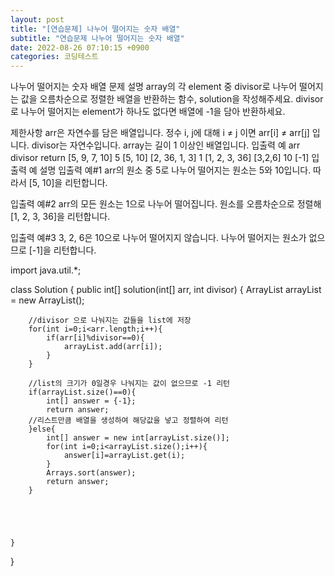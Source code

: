 ```yaml
---
layout: post
title: "[연습문제] 나누어 떨어지는 숫자 배열"
subtitle: "연습문제 나누어 떨어지는 숫자 배열"
date: 2022-08-26 07:10:15 +0900
categories: 코딩테스트
---
```

나누어 떨어지는 숫자 배열
문제 설명
array의 각 element 중 divisor로 나누어 떨어지는 값을 오름차순으로 정렬한 배열을 반환하는 함수, solution을 작성해주세요.
divisor로 나누어 떨어지는 element가 하나도 없다면 배열에 -1을 담아 반환하세요.

제한사항
arr은 자연수를 담은 배열입니다.
정수 i, j에 대해 i ≠ j 이면 arr[i] ≠ arr[j] 입니다.
divisor는 자연수입니다.
array는 길이 1 이상인 배열입니다.
입출력 예
arr	divisor	return
[5, 9, 7, 10]	5	[5, 10]
[2, 36, 1, 3]	1	[1, 2, 3, 36]
[3,2,6]	10	[-1]
입출력 예 설명
입출력 예#1
arr의 원소 중 5로 나누어 떨어지는 원소는 5와 10입니다. 따라서 [5, 10]을 리턴합니다.

입출력 예#2
arr의 모든 원소는 1으로 나누어 떨어집니다. 원소를 오름차순으로 정렬해 [1, 2, 3, 36]을 리턴합니다.

입출력 예#3
3, 2, 6은 10으로 나누어 떨어지지 않습니다. 나누어 떨어지는 원소가 없으므로 [-1]을 리턴합니다.



import java.util.*;

class Solution {
    public int[] solution(int[] arr, int divisor) {
        ArrayList<Integer> arrayList = new ArrayList<Integer>();
        
        //divisor 으로 나눠지는 값들을 list에 저장
        for(int i=0;i<arr.length;i++){
            if(arr[i]%divisor==0){
                arrayList.add(arr[i]);
            }
        }
        
        //list의 크기가 0일경우 나눠지는 값이 없으므로 -1 리턴
        if(arrayList.size()==0){
            int[] answer = {-1};
            return answer;
        //리스트만큼 배열을 생성하여 해당값을 넣고 정렬하여 리턴
        }else{
            int[] answer = new int[arrayList.size()];
            for(int i=0;i<arrayList.size();i++){
                answer[i]=arrayList.get(i);
            }
            Arrays.sort(answer);
            return answer;
        }
        
        
        
        
        
    }
}
